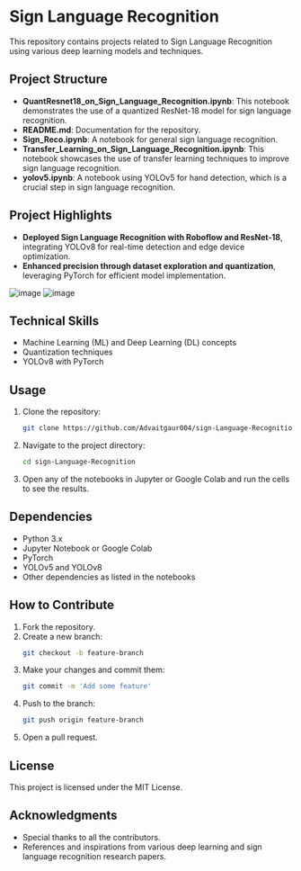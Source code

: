 # Sign Language Recognition

This repository contains projects related to Sign Language Recognition using various deep learning models and techniques.

## Project Structure

- **QuantResnet18_on_Sign_Language_Recognition.ipynb**: This notebook demonstrates the use of a quantized ResNet-18 model for sign language recognition.
- **README.md**: Documentation for the repository.
- **Sign_Reco.ipynb**: A notebook for general sign language recognition.
- **Transfer_Learning_on_Sign_Language_Recognition.ipynb**: This notebook showcases the use of transfer learning techniques to improve sign language recognition.
- **yolov5.ipynb**: A notebook using YOLOv5 for hand detection, which is a crucial step in sign language recognition.



## Project Highlights

- **Deployed Sign Language Recognition with Roboflow and ResNet-18**, integrating YOLOv8 for real-time detection and edge device optimization.
- **Enhanced precision through dataset exploration and quantization**, leveraging PyTorch for efficient model implementation.

![image](https://github.com/Advaitgaur004/sign-Language-Recognition/assets/126783821/6b86ea8b-e716-4f23-96de-7cb5a6aa644d)
![image](https://github.com/Advaitgaur004/sign-Language-Recognition/assets/126783821/a1583099-93bf-480b-8561-d0e62695d363)

## Technical Skills

- Machine Learning (ML) and Deep Learning (DL) concepts
- Quantization techniques
- YOLOv8 with PyTorch

## Usage

1. Clone the repository:
    ```sh
    git clone https://github.com/Advaitgaur004/sign-Language-Recognition.git
    ```
2. Navigate to the project directory:
    ```sh
    cd sign-Language-Recognition
    ```
3. Open any of the notebooks in Jupyter or Google Colab and run the cells to see the results.

## Dependencies

- Python 3.x
- Jupyter Notebook or Google Colab
- PyTorch
- YOLOv5 and YOLOv8
- Other dependencies as listed in the notebooks

## How to Contribute

1. Fork the repository.
2. Create a new branch:
    ```sh
    git checkout -b feature-branch
    ```
3. Make your changes and commit them:
    ```sh
    git commit -m 'Add some feature'
    ```
4. Push to the branch:
    ```sh
    git push origin feature-branch
    ```
5. Open a pull request.

## License

This project is licensed under the MIT License.

## Acknowledgments

- Special thanks to all the contributors.
- References and inspirations from various deep learning and sign language recognition research papers.

